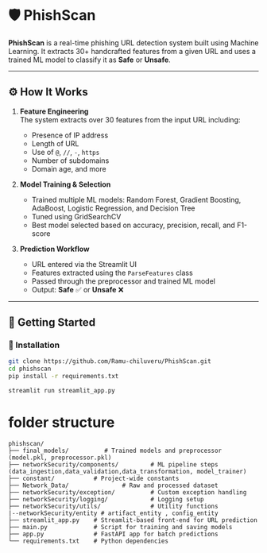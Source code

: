 # 🛡️ PhishScan

**PhishScan** is a real-time phishing URL detection system built using Machine Learning. It extracts 30+ handcrafted features from a given URL and uses a trained ML model to classify it as **Safe** or **Unsafe**.

---

## ⚙️ How It Works

1. **Feature Engineering**  
   The system extracts over 30 features from the input URL including:
   - Presence of IP address  
   - Length of URL  
   - Use of `@`, `//`, `-`, `https`  
   - Number of subdomains  
   - Domain age, and more

2. **Model Training & Selection**  
   - Trained multiple ML models: Random Forest, Gradient Boosting, AdaBoost, Logistic Regression, and Decision Tree  
   - Tuned using GridSearchCV  
   - Best model selected based on accuracy, precision, recall, and F1-score

3. **Prediction Workflow**  
   - URL entered via the Streamlit UI  
   - Features extracted using the `ParseFeatures` class  
   - Passed through the preprocessor and trained ML model  
   - Output: **Safe** ✅ or **Unsafe** ❌

---

## 🚀 Getting Started

### 🧪 Installation

```bash
git clone https://github.com/Ramu-chiluveru/PhishScan.git
cd phishscan
pip install -r requirements.txt

streamlit run streamlit_app.py


```

# folder structure
```
phishscan/
├── final_models/          # Trained models and preprocessor (model.pkl, preprocessor.pkl)
├── networkSecurity/components/         # ML pipeline steps (data_ingestion,data_validation,data_transformation, model_trainer)
├── constant/           # Project-wide constants
├── Network_Data/               # Raw and processed dataset
├── networkSecurity/exception/          # Custom exception handling
├── networkSecurity/logging/            # Logging setup
├── networkSecurity/utils/              # Utility functions
|--networkSecurity/entity # artifact_entity , config_entity
├── streamlit_app.py    # Streamlit-based front-end for URL prediction
├── main.py             # Script for training and saving models
├── app.py              # FastAPI app for batch predictions
└── requirements.txt    # Python dependencies
```
